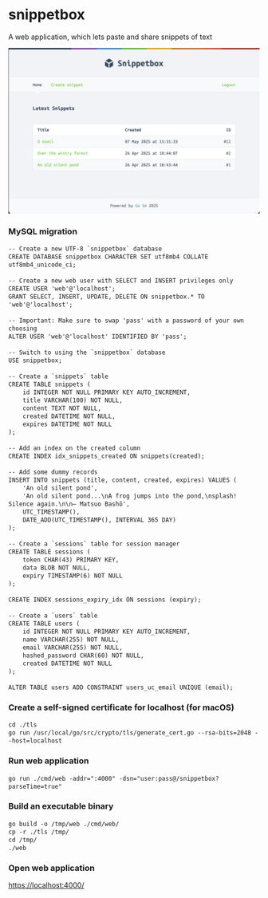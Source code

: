 # snippetbox

A web application, which lets paste and share snippets of text

![snippetbox web app](img/homepage.png "snippetbox web app")

###  MySQL migration

    -- Create a new UTF-8 `snippetbox` database
    CREATE DATABASE snippetbox CHARACTER SET utf8mb4 COLLATE utf8mb4_unicode_ci;

    -- Create a new web user with SELECT and INSERT privileges only
    CREATE USER 'web'@'localhost';
    GRANT SELECT, INSERT, UPDATE, DELETE ON snippetbox.* TO 'web'@'localhost';

    -- Important: Make sure to swap 'pass' with a password of your own choosing
    ALTER USER 'web'@'localhost' IDENTIFIED BY 'pass';

    -- Switch to using the `snippetbox` database
    USE snippetbox;

    -- Create a `snippets` table
    CREATE TABLE snippets (
        id INTEGER NOT NULL PRIMARY KEY AUTO_INCREMENT,
        title VARCHAR(100) NOT NULL,
        content TEXT NOT NULL,
        created DATETIME NOT NULL,
        expires DATETIME NOT NULL
    );

    -- Add an index on the created column
    CREATE INDEX idx_snippets_created ON snippets(created);

    -- Add some dummy records
    INSERT INTO snippets (title, content, created, expires) VALUES (
        'An old silent pond',
        'An old silent pond...\nA frog jumps into the pond,\nsplash! Silence again.\n\n– Matsuo Bashō',
        UTC_TIMESTAMP(),
        DATE_ADD(UTC_TIMESTAMP(), INTERVAL 365 DAY)
    );

    -- Create a `sessions` table for session manager
    CREATE TABLE sessions (
        token CHAR(43) PRIMARY KEY,
        data BLOB NOT NULL,
        expiry TIMESTAMP(6) NOT NULL
    );

    CREATE INDEX sessions_expiry_idx ON sessions (expiry);

    -- Create a `users` table
    CREATE TABLE users (
        id INTEGER NOT NULL PRIMARY KEY AUTO_INCREMENT,
        name VARCHAR(255) NOT NULL,
        email VARCHAR(255) NOT NULL,
        hashed_password CHAR(60) NOT NULL,
        created DATETIME NOT NULL
    );

    ALTER TABLE users ADD CONSTRAINT users_uc_email UNIQUE (email);


### Create a self-signed certificate for localhost (for macOS)

    cd ./tls
    go run /usr/local/go/src/crypto/tls/generate_cert.go --rsa-bits=2048 --host=localhost


### Run web application

    go run ./cmd/web -addr=":4000" -dsn="user:pass@/snippetbox?parseTime=true"


### Build an executable binary

    go build -o /tmp/web ./cmd/web/
    cp -r ./tls /tmp/
    cd /tmp/
    ./web

### Open web application

[https://localhost:4000/](https://localhost:4000/)
